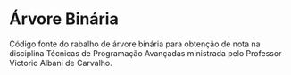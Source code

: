 # Árvore Binária

Código fonte do rabalho de árvore binária para obtenção de nota na disciplina Técnicas de Programação Avançadas ministrada pelo Professor Victorio Albani de Carvalho.
